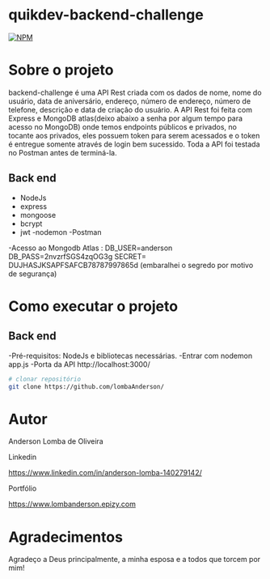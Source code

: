 # quikdev-backend-challenge
[![NPM](https://img.shields.io/npm/l/react)](https://github.com/LombaAnderson/quikdev-backend-challenge/blob/main/LICENSE)


# Sobre o projeto
backend-challenge é uma API Rest criada com os dados de nome, nome do usuário, data de aniversário, endereço, número de endereço, número de telefone, 
descrição e data de criação do usuário. A API Rest foi feita com Express e MongoDB atlas(deixo abaixo a senha por algum tempo para acesso no MongoDB) onde temos endpoints públicos e privados, no tocante aos privados, eles possuem token para serem acessados e o token é entregue  somente através de login bem sucessido. Toda a API foi testada no Postman antes de terminá-la. 
 
## Back end
- NodeJs
- express
- mongoose
- bcrypt
- jwt
-nodemon
-Postman

-Acesso ao Mongodb Atlas : 
DB_USER=anderson
DB_PASS=2nvzrfSGS4zqOG3g
SECRET= DUJHASJKSAPFSAFCB78787997865d (embaralhei o segredo por motivo de segurança)


# Como executar o projeto

## Back end
-Pré-requisitos: NodeJs e bibliotecas necessárias.
-Entrar com nodemon app.js 
-Porta da API http://localhost:3000/

```bash
# clonar repositório
git clone https://github.com/lombaAnderson/

```

# Autor

Anderson Lomba de Oliveira

Linkedin

https://www.linkedin.com/in/anderson-lomba-140279142/

Portfólio

https://www.lombanderson.epizy.com

# Agradecimentos

Agradeço a Deus principalmente, a minha esposa e a todos que torcem por mim!
